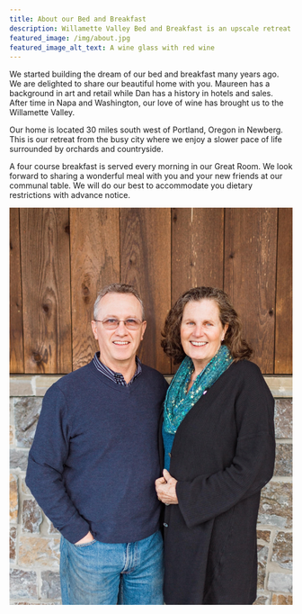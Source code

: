 ```yaml
---
title: About our Bed and Breakfast
description: Willamette Valley Bed and Breakfast is an upscale retreat in the heart of Oregon's wine country.
featured_image: /img/about.jpg
featured_image_alt_text: A wine glass with red wine
---
```

We started building the dream of our bed and breakfast many years ago. We are delighted to share our beautiful home with you. Maureen has a background in art and retail while Dan has a history in hotels and sales. After time in Napa and Washington, our love of wine has brought us to the Willamette Valley.

Our home is located 30 miles south west of Portland, Oregon in Newberg. This is our retreat from the busy city where we enjoy a slower pace of life surrounded by orchards and countryside.

A four course breakfast is served every morning in our Great Room.  We look forward to sharing a wonderful meal with you and your new friends at our communal table.  We will do our best to accommodate you dietary restrictions with advance notice.

![Dan and Maureen](/img/uploads/dan-maureen.jpg "Innkeepers")
